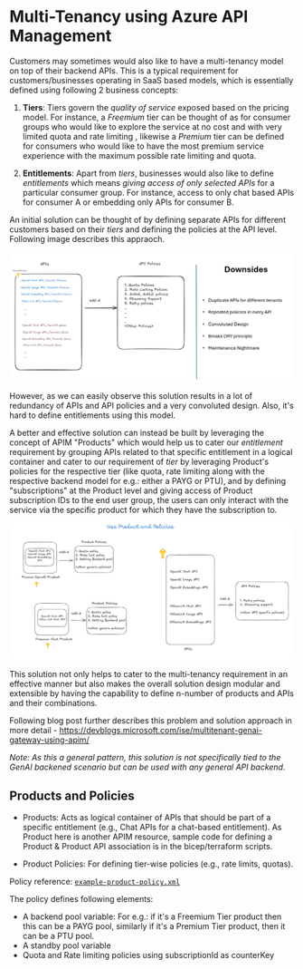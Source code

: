# Multi-Tenancy using Azure API Management

Customers may sometimes would also like to have a multi-tenancy model on top of their backend APIs.
This is a typical requirement for customers/businesses operating in SaaS based models, which is essentially defined using following 2 business concepts:

1. **Tiers**:
Tiers govern the _quality of service_ exposed based on the pricing model.
For instance, a _Freemium_ tier can be thought of as for consumer groups who would like to explore the service at no cost and with very limited quota and rate limiting , likewise a _Premium_ tier can be defined for consumers who would like to have the most premium service experience with the maximum possible rate limiting and quota.

2. **Entitlements**: Apart from _tiers_, businesses would also like to define _entitlements_ which means _giving access of only selected APIs_ for a particular consumer group. For instance, access to only chat based APIs for consumer A or embedding only APIs for consumer B.

An initial solution can be thought of by defining separate APIs for different customers based on their _tiers_ and defining the policies at the API level. Following image describes this appraoch.

![Rudimentary Solution Approach](../../../../../docs/images/multi-tenancy-without-products.png)

However, as we can easily observe this solution results in a lot of redundancy of APIs and API policies and a very convoluted design. Also, it's hard to define entitlements using this model.

A better and effective solution can instead be built by leveraging the concept of APIM "Products" which would help us to cater our  _entitlement_ requirement by grouping APIs related to that specific entitlement in a logical container and cater to our requirement of _tier_ by leveraging Product's policies for the respective tier (like quota, rate limiting along with the respective backend model for e.g.: either a PAYG or PTU), and by defining "subscriptions" at the Product level and giving access of Product subscription IDs to the end user group, the users can only interact with the service via the specific product for which they have the subscription to.

![Solution Approach using Products](../../../../../docs/images/multi-tenancy-using-products.png)

This solution not only helps to cater to the multi-tenancy requirement in an effective manner but also makes the overall solution design modular and extensible by having the capability to define n-number of products and APIs and their combinations.

Following blog post further describes this problem and solution approach in more detail -
https://devblogs.microsoft.com/ise/multitenant-genai-gateway-using-apim/

_Note:
As this a general pattern, this solution is not specifically tied to the GenAI backened scenario but can be used with any general API backend._

## Products and Policies

- Products: Acts as logical container of APIs that should be part of a specific entitlement (e.g., Chat APIs for a chat-based entitlement). As Product here is another APIM resource, sample code for defining a Product & Product API association is in the bicep/terraform scripts.

- Product Policies: For defining tier-wise policies (e.g., rate limits, quotas).

Policy reference: [`example-product-policy.xml`](example-product-policy.xml)

The policy defines following elements:

- A backend pool variable: For e.g.: if it's a Freemium Tier product
        then this can be a PAYG pool, similarly if it's a Premium Tier product, then it can be a PTU pool.
- A standby pool variable
- Quota and Rate limiting policies using subscriptionId as counterKey
